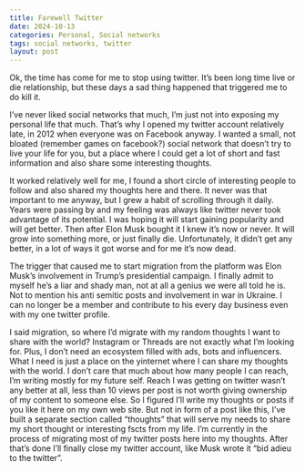 ```yaml
---
title: Farewell Twitter
date: 2024-10-13
categories: Personal, Social networks
tags: social networks, twitter
layout: post
---
```

Ok, the time has come for me to stop using twitter. It’s been long time live or die relationship, but these days a sad thing happened that triggered me to do kill it.

I’ve never liked social networks that much, I’m just not into exposing my personal life that much. That’s why I opened my twitter account relatively late, in 2012 when everyone was on Facebook anyway. I wanted a small, not bloated (remember games on facebook?) social network that doesn’t try to live your life for you, but a place where I could get a lot of short and fast information and also share some interesting thoughts.

It worked relatively well for me, I found a short circle of interesting people to follow and also shared my thoughts here and there. It never was that important to me anyway, but I grew a habit of scrolling through it daily. Years were passing by and my feeling was always like twitter never took advantage of its potential. I was hoping it will start gaining popularity and will get better. Then after Elon Musk bought it I knew it’s now or never. It will grow into something more, or just finally die. Unfortunately, it didn’t get any better, in a lot of ways it got worse and for me it’s now dead.

The trigger that caused me to start migration from the platform was Elon Musk’s involvement in Trump’s presidential campaign. I finally admit to myself he’s a liar and shady man, not at all a genius we were all told he is. Not to mention his anti semitic posts and involvement in war in Ukraine. I can no longer be a member and contribute to his every day business even with my one twitter profile.

I said migration, so where I’d migrate with my random thoughts I want to share with the world? Instagram or Threads are not exactly what I’m looking for. Plus, I don’t need an ecosystem filled with ads, bots and influencers. What I need is just a place on the yinternet where I can share my thoughts with the world. I don’t care that much about how many people I can reach, I’m writing mostly for my future self. Reach I was getting on twitter wasn’t any better at all, less than 10 views per post is not worth giving ownership of my content to someone else. So I figured I’ll write my thoughts or posts if you like it here on my own web site. But not in form of a post like this, I’ve built a separate section called “thoughts” that will serve my needs to share my short thought or interesting fscts from my life. I’m currently in the process of migrating most of my twitter posts here into my thoughts. After that’s done I’ll finally close my twitter account, like Musk wrote it “bid adieu to the twitter”.